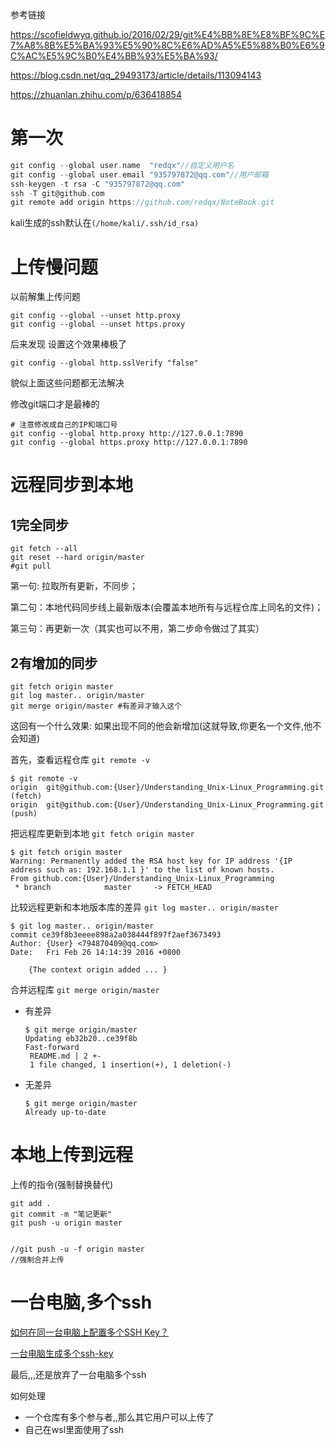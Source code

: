 参考链接



https://scofieldwyq.github.io/2016/02/29/git%E4%BB%8E%E8%BF%9C%E7%A8%8B%E5%BA%93%E5%90%8C%E6%AD%A5%E5%88%B0%E6%9C%AC%E5%9C%B0%E4%BB%93%E5%BA%93/

https://blog.csdn.net/qq_29493173/article/details/113094143

https://zhuanlan.zhihu.com/p/636418854



# 第一次



```c
git config --global user.name  "redqx"//自定义用户名
git config --global user.email "935797872@qq.com"//用户邮箱
ssh-keygen -t rsa -C "935797872@qq.com"
ssh -T git@github.com
git remote add origin https://github.com/redqx/NoteBook.git
```



kali生成的ssh默认在`(/home/kali/.ssh/id_rsa)`



# 上传慢问题



以前解集上传问题

```
git config --global --unset http.proxy
git config --global --unset https.proxy
```



后来发现 设置这个效果棒极了

```
git config --global http.sslVerify "false"
```





貌似上面这些问题都无法解决

修改git端口才是最棒的

```
# 注意修改成自己的IP和端口号
git config --global http.proxy http://127.0.0.1:7890 
git config --global https.proxy http://127.0.0.1:7890
```





# 远程同步到本地



## 1完全同步



```
git fetch --all
git reset --hard origin/master
#git pull
```

第一句: 拉取所有更新，不同步；

第二句：本地代码同步线上最新版本(会覆盖本地所有与远程仓库上同名的文件)；

第三句：再更新一次（其实也可以不用，第二步命令做过了其实）



## 2有增加的同步



```
git fetch origin master
git log master.. origin/master
git merge origin/master #有差异才输入这个
```

这回有一个什么效果: 如果出现不同的他会新增加(这就导致,你更名一个文件,他不会知道)





首先，查看远程仓库 `git remote -v`

```
$ git remote -v
origin	git@github.com:{User}/Understanding_Unix-Linux_Programming.git (fetch)
origin	git@github.com:{User}/Understanding_Unix-Linux_Programming.git (push)
```

把远程库更新到本地 `git fetch origin master`

```
$ git fetch origin master
Warning: Permanently added the RSA host key for IP address '{IP address such as: 192.168.1.1 }' to the list of known hosts.
From github.com:{User}/Understanding_Unix-Linux_Programming
 * branch            master     -> FETCH_HEAD
```

比较远程更新和本地版本库的差异 `git log master.. origin/master`

```
$ git log master.. origin/master
commit ce39f8b3eeee898a2a038444f897f2aef3673493
Author: {User} <794870409@qq.com>
Date:   Fri Feb 26 14:14:39 2016 +0800

    {The context origin added ... }
```

合并远程库 `git merge origin/master`

- 有差异

  ```
  $ git merge origin/master
  Updating eb32b20..ce39f8b
  Fast-forward
   README.md | 2 +-
   1 file changed, 1 insertion(+), 1 deletion(-)
  ```

- 无差异

  ```
  $ git merge origin/master
  Already up-to-date
  ```



# 本地上传到远程



上传的指令(强制替换替代)

```
git add .
git commit -m "笔记更新"
git push -u origin master


//git push -u -f origin master
//强制合并上传
```





# 一台电脑,多个ssh



[如何在同一台电脑上配置多个SSH Key？](https://help.aliyun.com/document_detail/322237.html)

[一台电脑生成多个ssh-key](https://rstyro.github.io/blog/2020/09/09/%E4%B8%80%E5%8F%B0%E7%94%B5%E8%84%91%E7%94%9F%E6%88%90%E5%A4%9A%E4%B8%AAssh-key/)



最后,,,还是放弃了一台电脑多个ssh

如何处理

- 一个仓库有多个参与者,,那么其它用户可以上传了
- 自己在wsl里面使用了ssh

